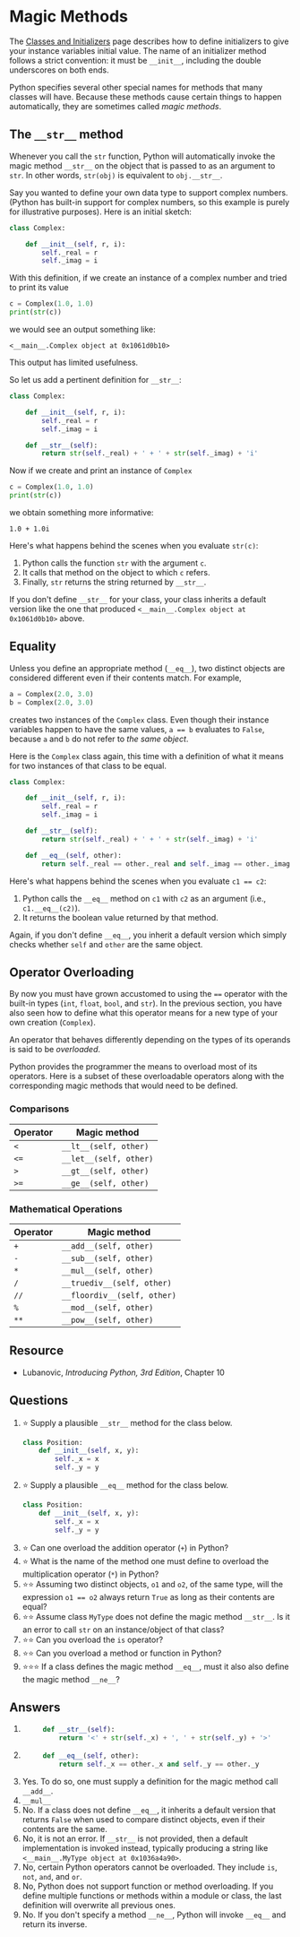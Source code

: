 # Magic Methods
The [Classes and Initializers](./classes.md) page describes how to define initializers to give your instance variables initial value. The name of an initializer method follows a strict convention: it must be `__init__`, including the double underscores on both ends.

Python specifies several other special names for methods that many classes will have. Because these methods cause certain things to happen automatically, they are sometimes called *magic methods*.

## The `__str__` method
Whenever you call the `str` function, Python will automatically invoke the magic method `__str__` on the object that is passed to as an argument to `str`. In other words, `str(obj)` is equivalent to `obj.__str__`.

Say you wanted to define your own data type to support complex numbers. (Python has built-in support for complex numbers, so this example is purely for illustrative purposes). Here is an initial sketch:
```python
class Complex:

    def __init__(self, r, i):
        self._real = r
        self._imag = i
```

With this definition, if we create an instance of a complex number and tried to print its value
```python
c = Complex(1.0, 1.0)
print(str(c))
```

we would see an output something like:
```
<__main__.Complex object at 0x1061d0b10>
```

This output has limited usefulness.

So let us add a pertinent definition for `__str__`:
```python
class Complex:

    def __init__(self, r, i):
        self._real = r
        self._imag = i

    def __str__(self):
        return str(self._real) + ' + ' + str(self._imag) + 'i'
```

Now if we create and print an instance of `Complex`
```python
c = Complex(1.0, 1.0)
print(str(c))
```

we obtain something more informative:
```
1.0 + 1.0i
```

Here's what happens behind the scenes when you evaluate `str(c)`:
1. Python calls the function `str` with the argument `c`.
1. It calls that method on the object to which `c` refers.
1. Finally, `str` returns the string returned by `__str__`.

If you don't define `__str__` for your class, your class inherits a default version like the one that produced `<__main__.Complex object at 0x1061d0b10>` above.

## Equality
Unless you define an appropriate method (`__eq__`), two distinct objects are considered different even if their contents match. For example,
```python
a = Complex(2.0, 3.0)
b = Complex(2.0, 3.0)
```

creates two instances of the `Complex` class. Even though their instance variables happen to have the same values, `a == b` evaluates to `False`, because `a` and `b` do not refer to *the same object*.

Here is the `Complex` class again, this time with a definition of what it means for two instances of that class to be equal.
```python
class Complex:

    def __init__(self, r, i):
        self._real = r
        self._imag = i

    def __str__(self):
        return str(self._real) + ' + ' + str(self._imag) + 'i'

    def __eq__(self, other):
        return self._real == other._real and self._imag == other._imag
```

Here's what happens behind the scenes when you evaluate `c1 == c2`:
1. Python calls the `__eq__` method on `c1` with `c2` as an argument (i.e., `c1.__eq__(c2)`).
1. It returns the boolean value returned by that method.

Again, if you don't define `__eq__`, you inherit a default version which simply checks whether `self` and `other` are the same object.

## Operator Overloading
By now you must have grown accustomed to using the `==` operator with the built-in types (`int`, `float`, `bool`, and `str`). In the previous section, you have also seen how to define what this operator means for a new type of your own creation (`Complex`).

An operator that behaves differently depending on the types of its operands is said to be *overloaded*.

Python provides the programmer the means to overload most of its operators. Here is a subset of these overloadable operators along with the corresponding magic methods that would need to be defined.

### Comparisons
Operator | Magic method
-|-
`<` | `__lt__(self, other)`
`<=` | `__let__(self, other)`
`>` | `__gt__(self, other)`
`>=` | `__ge__(self, other)`

### Mathematical Operations
Operator | Magic method
-|-
`+` | `__add__(self, other)`
`-` | `__sub__(self, other)`
`*` | `__mul__(self, other)`
`/` | `__truediv__(self, other)`
`//` | `__floordiv__(self, other)`
`%` | `__mod__(self, other)`
`**` | `__pow__(self, other)`

## Resource
- Lubanovic, *Introducing Python, 3rd Edition*, Chapter 10

## Questions
1. :star: Supply a plausible `__str__` method for the class below.
    ```python
    class Position:
        def __init__(self, x, y):
            self._x = x
            self._y = y
   ```
1. :star: Supply a plausible `__eq__` method for the class below.
    ```python
    class Position:
        def __init__(self, x, y):
            self._x = x
            self._y = y
   ```
1. :star: Can one overload the addition operator (`+`) in Python?
1. :star: What is the name of the method one must define to overload the multiplication operator (`*`) in Python?
1. :star::star: Assuming two distinct objects, `o1` and `o2`, of the same type, will the expression `o1 == o2` always return `True` as long as their contents are equal?
1. :star::star: Assume class `MyType` does not define the magic method `__str__`. Is it an error to call `str` on an instance/object of that class?
1. :star::star: Can you overload the `is` operator?
1. :star::star: Can you overload a method or function in Python?
1. :star::star::star: If a class defines the magic method `__eq__`, must it also also define the magic method `__ne__`?

## Answers
1. ```python
        def __str__(self):
            return '<' + str(self._x) + ', ' + str(self._y) + '>'
   ```
1. ```python
        def __eq__(self, other):
            return self._x == other._x and self._y == other._y
   ```
1. Yes. To do so, one must supply a definition for the magic method call `__add__`.
1. `__mul__`
1. No. If a class does not define `__eq__`, it inherits a default version that returns `False` when used to compare distinct objects, even if their contents are the same.
1. No, it is not an error. If `__str__` is not provided, then a default implementation is invoked instead, typically producing a string like `<__main__.MyType object at 0x1036a4a90>`.
1. No, certain Python operators cannot be overloaded. They include `is`, `not`, `and`, and `or`.
1. No, Python does not support function or method overloading. If you define multiple functions or methods within a module or class, the last definition will overwrite all previous ones.
1. No. If you don't specify a method `__ne__`, Python will invoke `__eq__` and return its inverse.
